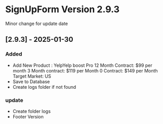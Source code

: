 # SignUpForm Version 2.9.3
Minor  change for update date
## [2.9.3] - 2025-01-30

### Added
- Add New Product : YelpYelp boost Pro
12 Month Contract: $99 per month
3 Month contract: $119 per Month
0 Contract: $149 per Month
Target Market: US
- Save to Database
- Create logs folder if not found
 
### update
- Create folder logs
- Footer Version